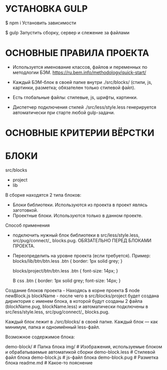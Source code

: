 УСТАНОВКА GULP 
=====================
$ npm i  Установить зависимости

$ gulp  Запустить сборку, сервер и слежение за файлами




ОСНОВНЫЕ ПРАВИЛА ПРОЕКТА 
=====================
* Используется именование классов, файлов и переменных по методлогии БЭМ.
https://ru.bem.info/methodology/quick-start/

* Каждый БЭМ-блок в своей папке внутри ./src/blocks/ (стили, js, картинки, разметка; обязателен только стилевой файл).

* Есть глобальные файлы: стилевые, js, шрифты, картинки.

* Диспетчер подключения стилей ./src/less/style.less генерируется автоматически при старте любой gulp-задачи.


ОСНОВНЫЕ КРИТЕРИИ ВЁРСТКИ
=====================



БЛОКИ
=====================
src/blocks
 - project
 - lib

 В сборке находятся 2 типа блоков:  
  - Блоки библиотеки.
    Используются из проекта в проект являсь заготовкой.
  - Проектные блоки.
    Используются только в данном проекте.

  Способ применения
   - подключить нужный блок библиотеки в src/less/style.less, src/pug/connect/_ blocks.pug. ОБЯЗАТЕЛЬНО ПЕРЕД БЛОКАМИ ПРОЕКТА.
   - Переопределить на уровне проекта (если требуется).
     Пример:
      blocks/lib/btn/btn.less
      .btn {
        border: 1px solid grey;
      }
      
      blocks/project/btn/btn.less
      .btn {
        font-size: 14px;
      }

      В сss
      .btn {
        border: 1px solid grey;
        font-size: 14px;
      }

  Создание блоков проекта
    - Находясь в корне проекта $ node newBlock.js blockName 
    - после чего в src/blocks/project будет создана дириктория с именем блока, в которой будут созданы 2 файла (blockName.pug, blockName.less) и автоматически подключены в src/less/style.less, src/pug/connect/_ blocks.pug.
 
Каждый блок лежит в ./src/blocks/ в своей папке. Каждый блок — как минимум, папка и одноимённый less-файл.

Возможное содержимое блока:

demo-block/               # Папка блока
  img/                    # Изображения, используемые блоком и обрабатываемые автоматикой сборки
  demo-block.less         # Стилевой файл блока
  demo-block.js           # js-файл блока
  demo-block.pug          # Разметка блока 
  readme.md               # Какое-то пояснение
